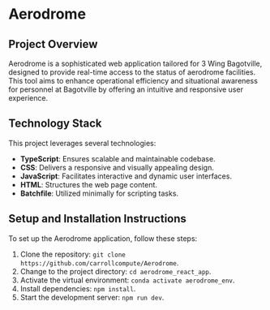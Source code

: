 # Aerodrome

## Project Overview
Aerodrome is a sophisticated web application tailored for 3 Wing Bagotville, designed to provide real-time access to the status of aerodrome facilities. This tool aims to enhance operational efficiency and situational awareness for personnel at Bagotville by offering an intuitive and responsive user experience.

## Technology Stack
This project leverages several technologies:
- **TypeScript**: Ensures scalable and maintainable codebase.
- **CSS**: Delivers a responsive and visually appealing design.
- **JavaScript**: Facilitates interactive and dynamic user interfaces.
- **HTML**: Structures the web page content.
- **Batchfile**: Utilized minimally for scripting tasks.

## Setup and Installation Instructions
To set up the Aerodrome application, follow these steps:
1. Clone the repository: `git clone https://github.com/carrollcompute/Aerodrome`.
2. Change to the project directory: `cd aerodrome_react_app`.
3. Activate the virtual environment: `conda activate aerodrome_env`.
4. Install dependencies: `npm install`.
5. Start the development server: `npm run dev`.
